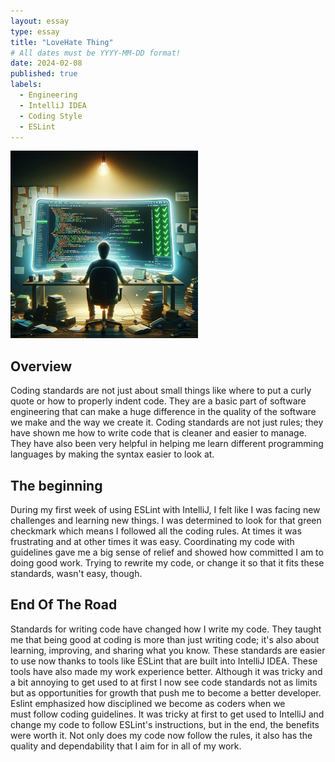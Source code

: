 ```yaml
---
layout: essay
type: essay
title: "LoveHate Thing"
# All dates must be YYYY-MM-DD format!
date: 2024-02-08
published: true
labels:
  - Engineering
  - IntelliJ IDEA
  - Coding Style
  - ESLint
---
```

<div class="text-center p-2">
  <img width="300px" src="../img/EsLint.jpg" >
</div>



## Overview
Coding standards are not just about small things like where to put a curly quote or how to properly indent code. They are a basic part of software engineering that can make a huge difference in the quality of the software we make and the way we create it. Coding standards are not just rules; they have shown me how to write code that is cleaner and easier to manage. They have also been very helpful in helping me learn different programming languages by making the syntax easier to look at.

## The beginning 
During my first week of using ESLint with IntelliJ, I felt like I was facing new challenges and learning new things. I was determined to look for that green checkmark which means I followed all the coding rules. At times it was frustrating and at other times it was easy. Coordinating my code with guidelines gave me a big sense of relief and showed how committed I am to doing good work. Trying to rewrite my code, or change it so that it fits these standards, wasn't easy, though.

## End Of The Road
Standards for writing code have changed how I write my code. They taught me that being good at coding is more than just writing code; it's also about learning, improving, and sharing what you know. These standards are easier to use now thanks to tools like ESLint that are built into IntelliJ IDEA. These tools have also made my work experience better. Although it was tricky and a bit annoying to get used to at first I now see code standards not as limits but as opportunities for growth that push me to become a better developer. Eslint emphasized how disciplined we become as coders when we must follow coding guidelines.  It was tricky at first to get used to IntelliJ and change my code to follow ESLint's instructions, but in the end, the benefits were worth it. Not only does my code now follow the rules, it also has the quality and dependability that I aim for in all of my work.
